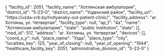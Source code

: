 {
    "facility_id": 2051,
    "facility_name": "Хотлянская амбулатория",
    "district_id": "5-23-0",
    "district_name": "Узденский район",
    "facility_url": "https:\/\/uzda-crb.by\/hotlyansky-out-patient-clinic\/",
    "facility_address": "аг. Хотляны, ул. Четвертая",
    "facility_type": null,
    "ap_1": "4а",
    "name": "Хотлянская амбулатория",
    "state": "public institution",
    "stats": [],
    "med_id": 517,
    "address": "аг. Хотляны, ул. Четвертая",
    "devices": [],
    "coord_x_y": null,
    "place_name": "Узда",
    "place_type": "city",
    "localties_key": 125,
    "year_of_closing": null,
    "year_of_opening": "1944",
    "healthcare_facility_key": 2051,
    "administrative_division_id": "5-23-0"
}